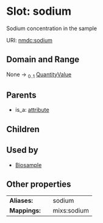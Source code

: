
# Slot: sodium


Sodium concentration in the sample

URI: [nmdc:sodium](https://microbiomedata/meta/sodium)


## Domain and Range

None &#8594;  <sub>0..1</sub> [QuantityValue](QuantityValue.md)

## Parents

 *  is_a: [attribute](attribute.md)

## Children


## Used by

 * [Biosample](Biosample.md)

## Other properties

|  |  |  |
| --- | --- | --- |
| **Aliases:** | | sodium |
| **Mappings:** | | mixs:sodium |

